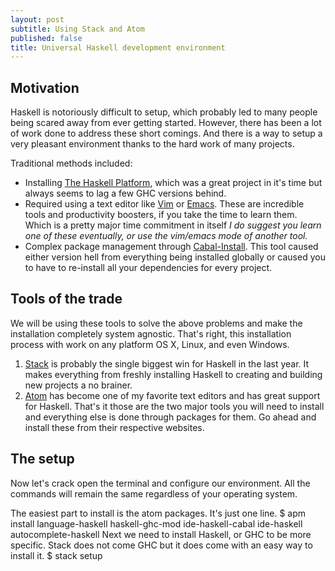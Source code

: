 ```yaml
---
layout: post
subtitle: Using Stack and Atom
published: false
title: Universal Haskell development environment
---
```


## Motivation
Haskell is notoriously difficult to setup, which probably led to many people being scared away from ever getting started. However, there has been a lot of work done to address these short comings. And there is a way to setup a very pleasant environment thanks to the hard work of many projects.

Traditional methods included:
* Installing [The Haskell Platform](https://www.haskell.org/platform/), which was a great project in it's time but always seems to lag a few GHC versions behind.
* Required using a text editor like [Vim](http://www.vim.org/) or [Emacs](https://www.gnu.org/software/emacs/). These are incredible tools and productivity boosters, if you take the time to learn them. Which is a pretty major time commitment in itself *I do suggest you learn one of these eventually, or use the vim/emacs mode of another tool.*
* Complex package management through [Cabal-Install](https://wiki.haskell.org/Cabal-Install). This tool caused either version hell from everything being installed globally or caused you to have to re-install all your dependencies for every project.

## Tools of the trade
We will be using these tools to solve the above problems and make the installation completely system agnostic. That's right, this installation process with work on any platform OS X, Linux, and even Windows.
1. [Stack](http://docs.haskellstack.org/) is probably the single biggest win for Haskell in the last year. It makes everything from freshly installing Haskell to creating and building new projects a no brainer.
2. [Atom](https://atom.io/) has become one of my favorite text editors and has great support for Haskell.
That's it those are the two major tools you will need to install and everything else is done through packages for them. Go ahead and install these from their respective websites.
## The setup
Now let's crack open the terminal and configure our environment. All the commands will remain the same regardless of your operating system. 

The easiest part to install is the atom packages. It's just one line.
    $ apm install language-haskell haskell-ghc-mod ide-haskell-cabal ide-haskell autocomplete-haskell
Next we need to install Haskell, or GHC to be more specific. Stack does not come GHC but it does come with an easy way to install it.
    $ stack setup
